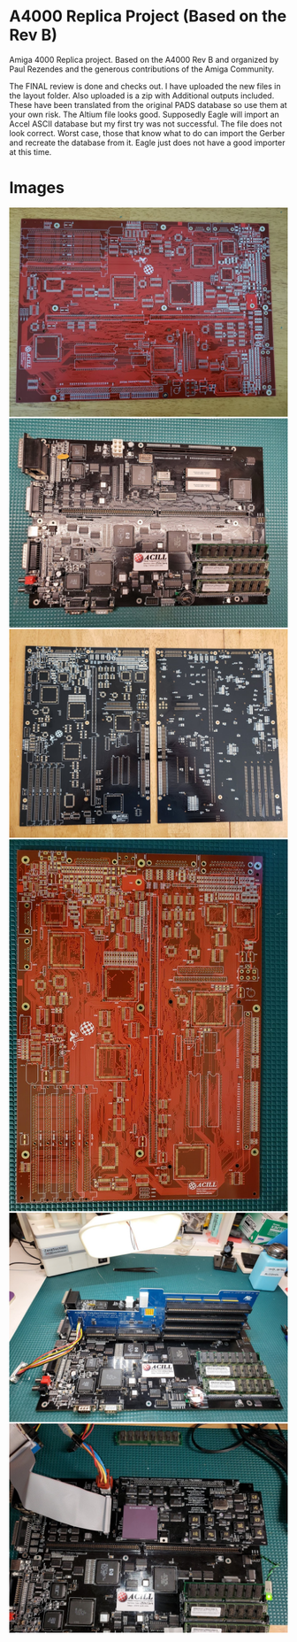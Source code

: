 # A4000 Replica Project (Based on the Rev B)
Amiga 4000 Replica project. Based on the A4000 Rev B and organized by Paul Rezendes and the generous contributions of the Amiga Community. 

The FINAL review is done and checks out. I have uploaded the new files in the layout folder. Also uploaded is a zip with Additional outputs included.  These have been translated from the original PADS database so use them at your own risk.
The Altium file looks good. Supposedly Eagle will import an Accel ASCII database but my first try was not successful. The file does not look correct. Worst case, those that know what to do can import the Gerber and recreate the database from it. Eagle just does not have a good importer at this time.  

# Images
<img src="https://github.com/Acill/A4000RevB/blob/master/Images/20180804_091312.jpg?raw=true"> 
<img src="https://github.com/Acill/A4000RevB/blob/master/Images/4000RepPopulated3.jpg?raw=true">
<img src="https://github.com/Acill/A4000RevB/blob/master/Images/20180814_144927.jpg?raw=true">
<img src="https://github.com/Acill/A4000RevB/blob/master/Images/4000Dred.jpg?raw=true">
<img src="https://github.com/Acill/A4000RevB/blob/master/Images/4000RepPopulated1.jpg?raw=true">
<img src="https://github.com/Acill/A4000RevB/blob/master/Images/4000RepPopulated2.jpg?raw=true">
